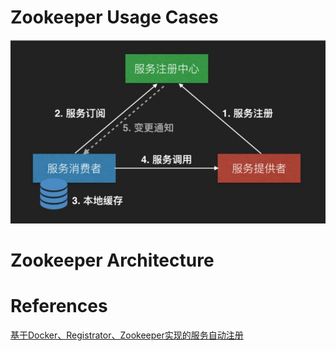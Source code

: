 # Zookeeper Usage Cases

![zookeeper_usage](../images/2018/zookeeper_usage.jpg)

# Zookeeper Architecture

# References
[基于Docker、Registrator、Zookeeper实现的服务自动注册](https://zhuanlan.zhihu.com/p/26340237)<br/>
